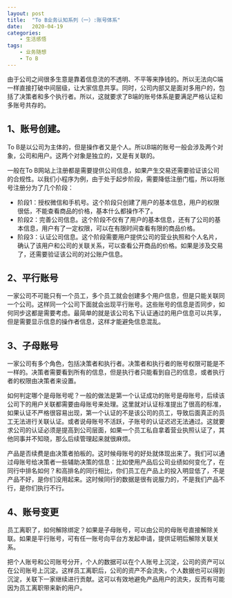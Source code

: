 ```yaml
---
layout: post
title:  "To B业务认知系列（一）:账号体系"
date:   2020-04-19
categories:
    - 生活感悟
tags:
    - 业务随想
    - To B
---
```

由于公司之间很多生意是靠着信息流的不透明、不平等来挣钱的。所以无法向C端一样直接打破中间层级，让大家信息共享。同时，公司内部又是面对多用户的，包括了决策者和多个执行者。所以，这就要求了B端的账号体系是要满足严格认证和多账号共存的。
  
## 1、账号创建。 
  
To B是以公司为主体的，但是操作者又是个人。所以B端的账号一般会涉及两个对象，公司和用户。这两个对象是独立的，又是有关联的。  
    
一般在To B网站上注册都是需要提供公司信息，如果产生交易还需要验证该公司的合规性。以我们小程序为例，由于处于起步阶段，需要降低注册门槛，所以将账号注册分为了几个阶段：  
- 阶段1：授权微信和手机号。这个阶段只创建了用户的基本信息，用户的权限很低，不能查看商品的价格，基本什么都操作不了。  
- 阶段2：完善公司信息。这个阶段不仅有了用户的基本信息，还有了公司的基本信息，用户有了一定权限，可以在有限时间查看有限的商品价格。  
- 阶段3：认证公司信息。这个阶段需要用户提供公司的营业执照和个人名片，确认了该用户和公司的关联关系，可以查看公开商品的价格。如果是涉及交易了，还需要验证该公司的对公账户信息。    
  
## 2、平行账号  
  
一家公司不可能只有一个员工，多个员工就会创建多个用户信息，但是只能关联同一个公司。这样同一个公司下面就会出现平行账号。这些账号的信息是否同步，如何同步这都是需要考虑。最简单的就是该公司名下认证通过的用户信息可以共享，但是需要显示信息的操作者信息，这样才能避免信息混乱。

## 3、子母账号  
  
一家公司有多个角色，包括决策者和执行者。决策者和执行者的账号权限可能是不一样的。决策者需要看到所有的信息，但是执行者只能看到自己的信息，或者执行者的权限由决策者来设置。  
  
如何判定哪个是母账号呢？一般的做法是第一个认证成功的账号是母账号，后续该公司下的用户关联都需要由母账号来处理。这里就对认证标准提出了很高的标准，如果认证不严格很容易出现，第一个认证的不是该公司的员工，导致后面真正的员工无法进行关联认证。或者说母账号不活跃，子账号的认证迟迟无法通过。这就要求公司的认证必须是提高到公司层面，如果一个员工私自拿着营业执照认证了，其他同事并不知晓，那么后续管理起来就很麻烦。
  
产品是否续费是由决策者拍板的。这时候母账号的好处就体现出来了。我们可以通过母账号给决策者一些辅助决策的信息：比如使用产品后公司业绩如何变化了，在同行中排名如何？和高排名的同行相比，你们员工在产品上的投入明显低了，不是产品不好，是你们没用起来。这时候同行的数据是很有说服力的，不是我们产品不行，是你们执行不行。

## 4、账号变更  
  
员工离职了，如何解除绑定？如果是子母账号，可以由公司的母账号直接解除关联。如果是平行账号，可有任一账号向平台方发起申请，提供证明后解除关联关系。  
  
把个人账号和公司账号分开，个人的数据可以在个人账号上沉淀，公司的资产可以在公司账号上沉淀。这样员工离职后，公司的资产不会流失，个人数据也可以得到沉淀，关联下一家继续进行贡献。这可以有效地避免产品用户的流失，反而有可能因为员工离职带来新的用户。
